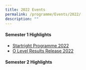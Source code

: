 ```yaml
---
title: 2022 Events
permalink: /programme/Events/2022/
description: ""
---
```


#### Semester 1 Highlights

*   [Startright Programme 2022](https://staging.d1w3gt6qa53vq2.amplifyapp.com/events/2022-Events/startright-programme-2022/)
*   [O Level Results Release 2022](https://staging.d1w3gt6qa53vq2.amplifyapp.com/events/2022-Events/o-level-results/)

#### Semester 2 Highlights